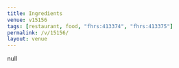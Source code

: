 ```yaml
---
title: Ingredients
venue: v15156
tags: [restaurant, food, "fhrs:413374", "fhrs:413375"]
permalink: /v/15156/
layout: venue
---
```

null